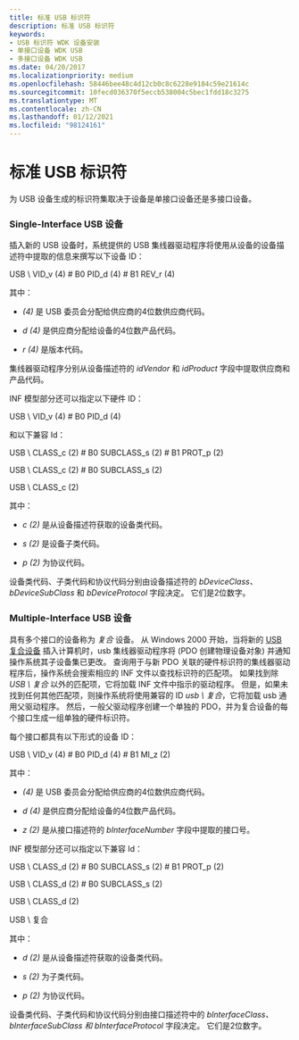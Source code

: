 ```yaml
---
title: 标准 USB 标识符
description: 标准 USB 标识符
keywords:
- USB 标识符 WDK 设备安装
- 单接口设备 WDK USB
- 多接口设备 WDK USB
ms.date: 04/20/2017
ms.localizationpriority: medium
ms.openlocfilehash: 58446bee48c4d12cb0c8c6228e9184c59e21614c
ms.sourcegitcommit: 10fecd036370f5eccb538004c5bec1fdd18c3275
ms.translationtype: MT
ms.contentlocale: zh-CN
ms.lasthandoff: 01/12/2021
ms.locfileid: "98124161"
---
```

# <a name="standard-usb-identifiers"></a>标准 USB 标识符





<a href="" id="the-set-of-identifiers-generated-for-usb-devices-depends-on-whether-the-device-is-a-single-interface-device-or-a-multiple-interface-device-"></a>为 USB 设备生成的标识符集取决于设备是单接口设备还是多接口设备。  

### <a name="single-interface-usb-devices"></a>Single-Interface USB 设备

插入新的 USB 设备时，系统提供的 USB 集线器驱动程序将使用从设备的设备描述符中提取的信息来撰写以下设备 ID：

USB \\ VID_v (4) # B0 PID_d (4) # B1 REV_r (4) 

其中：

-   *(4)* 是 USB 委员会分配给供应商的4位数供应商代码。

-   *d (4)* 是供应商分配给设备的4位数产品代码。

-   *r (4)* 是版本代码。

集线器驱动程序分别从设备描述符的 *idVendor* 和 *idProduct* 字段中提取供应商和产品代码。

INF 模型部分还可以指定以下硬件 ID：

USB \\ VID_v (4) # B0 PID_d (4) 

和以下兼容 Id：

USB \\ CLASS_c (2) # B0 SUBCLASS_s (2) # B1 PROT_p (2) 

USB \\ CLASS_c (2) # B0 SUBCLASS_s (2) 

USB \\ CLASS_c (2) 

其中：

-   *c (2)* 是从设备描述符获取的设备类代码。

-   *s (2)* 是设备子类代码。

-   *p (2)* 为协议代码。

设备类代码、子类代码和协议代码分别由设备描述符的 *bDeviceClass、bDeviceSubClass* 和 *bDeviceProtocol* 字段决定。 它们是2位数字。

### <a name="multiple-interface-usb-devices"></a>Multiple-Interface USB 设备

具有多个接口的设备称为 *复合* 设备。 从 Windows 2000 开始，当将新的 [USB 复合设备](../usbcon/register-a-composite-driver.md) 插入计算机时，usb 集线器驱动程序将 (PDO 创建物理设备对象) 并通知操作系统其子设备集已更改。 查询用于与新 PDO 关联的硬件标识符的集线器驱动程序后，操作系统会搜索相应的 INF 文件以查找标识符的匹配项。 如果找到除 *USB \\ 复合* 以外的匹配项，它将加载 INF 文件中指示的驱动程序。 但是，如果未找到任何其他匹配项，则操作系统将使用兼容的 ID *usb \\ 复合*，它将加载 usb 通用父驱动程序。 然后，一般父驱动程序创建一个单独的 PDO，并为复合设备的每个接口生成一组单独的硬件标识符。

每个接口都具有以下形式的设备 ID：

USB \\ VID_v (4) # B0 PID_d (4) # B1 MI_z (2) 

其中：

-   *(4)* 是 USB 委员会分配给供应商的4位数供应商代码。

-   *d (4)* 是供应商分配给设备的4位数产品代码。

-   *z (2)* 是从接口描述符的 *bInterfaceNumber* 字段中提取的接口号。

INF 模型部分还可以指定以下兼容 Id：

USB \\ CLASS_d (2) # B0 SUBCLASS_s (2) # B1 PROT_p (2) 

USB \\ CLASS_d (2) # B0 SUBCLASS_s (2) 

USB \\ CLASS_d (2) 

USB \\ 复合

其中：

-   *d (2)* 是从设备描述符获取的设备类代码。

-   *s (2)* 为子类代码。

-   *p (2)* 为协议代码。

设备类代码、子类代码和协议代码分别由接口描述符中的 *bInterfaceClass、bInterfaceSubClass 和 bInterfaceProtocol* 字段决定。 它们是2位数字。

